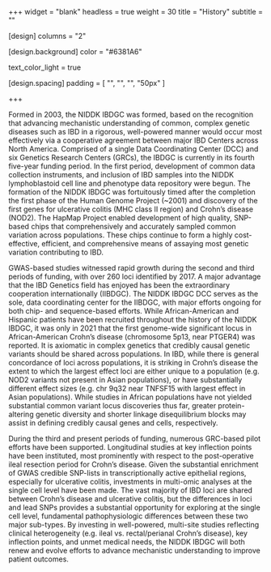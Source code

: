+++
widget = "blank"
headless = true
weight = 30
title = "History"
subtitle = ""

[design]
columns = "2"

  [design.background]
  color = "#6381A6"

  text_color_light = true

  [design.spacing]
  padding = [ "", "", "", "50px" ]

+++

Formed in 2003, the NIDDK IBDGC was formed, based on the recognition that advancing mechanistic understanding of common, complex genetic diseases such as IBD in a rigorous, well-powered manner would occur most effectively via a cooperative agreement between major IBD Centers across North America. Comprised of a single Data Coordinating Center (DCC) and six Genetics Research Centers (GRCs), the IBDGC is currently in its fourth five-year funding period. In the first period, development of common data collection instruments, and inclusion of IBD samples into the NIDDK lymphoblastoid cell line and phenotype data repository were begun. The formation of the NIDDK IBDGC was fortuitously timed after the completion the first phase of the Human Genome Project (~2001) and discovery of the first genes for ulcerative colitis (MHC class II region) and Crohn’s disease (NOD2). The HapMap Project enabled development of high quality, SNP-based chips that comprehensively and accurately sampled common variation across populations. These chips continue to form a highly cost-effective, efficient, and comprehensive means of assaying most genetic variation contributing to IBD.

GWAS-based studies witnessed rapid growth during the second and third periods of funding, with over 260 loci identified by 2017. A major advantage that the IBD Genetics field has enjoyed has been the extraordinary cooperation internationally (IIBDGC). The NIDDK IBDGC DCC serves as the sole, data coordinating center for the IIBDGC, with major efforts ongoing for both chip- and sequence-based efforts. While African-American and Hispanic patients have been recruited throughout the history of the NIDDK IBDGC, it was only in 2021 that the first genome-wide significant locus in African-American Crohn’s disease (chromosome 5p13, near PTGER4) was reported. It is axiomatic in complex genetics that credibly causal genetic variants should be shared across populations. In IBD, while there is general concordance of loci across populations, it is striking in Crohn’s disease the extent to which the largest effect loci are either unique to a population (e.g. NOD2 variants not present in Asian populations), or have substantially different effect sizes (e.g. chr 9q32 near TNFSF15 with largest effect in Asian populations). While studies in African populations have not yielded substantial common variant locus discoveries thus far, greater protein-altering genetic diversity and shorter linkage disequilibrium blocks may assist in defining credibly causal genes and cells, respectively.

During the third and present periods of funding, numerous GRC-based pilot efforts have been supported. Longitudinal studies at key inflection points have been instituted, most prominently with respect to the post-operative ileal resection period for Crohn’s disease. Given the substantial enrichment of GWAS credible SNP-lists in transcriptionally active epithelial regions, especially for ulcerative colitis, investments in multi-omic analyses at the single cell level have been made. The vast majority of IBD loci are shared between Crohn’s disease and ulcerative colitis, but the differences in loci and lead SNPs provides a substantial opportunity for exploring at the single cell level, fundamental pathophysiologic differences between these two major sub-types. By investing in well-powered, multi-site studies reflecting clinical heterogeneity (e.g. ileal vs. rectal/perianal Crohn’s disease), key inflection points, and unmet medical needs, the NIDDK IBDGC will both renew and evolve efforts to advance mechanistic understanding to improve patient outcomes.

